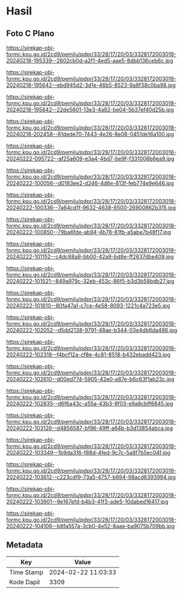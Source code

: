 # Hasil

## Foto C Plano

https://sirekap-obj-formc.kpu.go.id/2cd9/pemilu/pdpr/33/28/17/20/03/3328172003018-20240218-195339--2602cb0d-a2f1-4ed5-aae5-8dbb136ceb6c.jpg

https://sirekap-obj-formc.kpu.go.id/2cd9/pemilu/pdpr/33/28/17/20/03/3328172003018-20240218-195642--ebd945d2-3d1e-46b5-8523-9a8f38c0ba98.jpg

https://sirekap-obj-formc.kpu.go.id/2cd9/pemilu/pdpr/33/28/17/20/03/3328172003018-20240218-195842--22de5601-13e3-4a82-be04-5b37ef40d25b.jpg

https://sirekap-obj-formc.kpu.go.id/2cd9/pemilu/pdpr/33/28/17/20/03/3328172003018-20240218-202458--81dede70-7443-4e26-8e08-0451de16a100.jpg

https://sirekap-obj-formc.kpu.go.id/2cd9/pemilu/pdpr/33/28/17/20/03/3328172003018-20240222-095722--af25a609-e3a4-4bd7-be9f-f331006b6ea9.jpg

https://sirekap-obj-formc.kpu.go.id/2cd9/pemilu/pdpr/33/28/17/20/03/3328172003018-20240222-100056--d0183ee2-d246-4d6e-813f-feb774e9e646.jpg

https://sirekap-obj-formc.kpu.go.id/2cd9/pemilu/pdpr/33/28/17/20/03/3328172003018-20240222-100336--7a64cd1f-9632-4638-8500-26900862b315.jpg

https://sirekap-obj-formc.kpu.go.id/2cd9/pemilu/pdpr/33/28/17/20/03/3328172003018-20240222-100850--79ba6fde-ab94-4b78-81fb-a5abe7b48f17.jpg

https://sirekap-obj-formc.kpu.go.id/2cd9/pemilu/pdpr/33/28/17/20/03/3328172003018-20240222-101152--c4dc88a9-bb00-42a9-bd8e-ff2637dbe409.jpg

https://sirekap-obj-formc.kpu.go.id/2cd9/pemilu/pdpr/33/28/17/20/03/3328172003018-20240222-101521--849a979c-32eb-453c-86f5-b3d3b58bdb27.jpg

https://sirekap-obj-formc.kpu.go.id/2cd9/pemilu/pdpr/33/28/17/20/03/3328172003018-20240222-101810--80fa47a1-c7ce-4e58-8093-1221c4a723e5.jpg

https://sirekap-obj-formc.kpu.go.id/2cd9/pemilu/pdpr/33/28/17/20/03/3328172003018-20240222-102052--d5dd2138-9791-48ae-b344-03e4db6da486.jpg

https://sirekap-obj-formc.kpu.go.id/2cd9/pemilu/pdpr/33/28/17/20/03/3328172003018-20240222-102318--f4bcf12a-cf8e-4c81-8518-b432ebadd423.jpg

https://sirekap-obj-formc.kpu.go.id/2cd9/pemilu/pdpr/33/28/17/20/03/3328172003018-20240222-102610--d00ed774-5905-42e0-a87e-b6c63f1ab23c.jpg

https://sirekap-obj-formc.kpu.go.id/2cd9/pemilu/pdpr/33/28/17/20/03/3328172003018-20240222-102835--d6f6a43c-a55a-43b3-8f03-e9a8cbff6845.jpg

https://sirekap-obj-formc.kpu.go.id/2cd9/pemilu/pdpr/33/28/17/20/03/3328172003018-20240222-103126--d4856587-bf96-49ff-a64b-b3d13854abca.jpg

https://sirekap-obj-formc.kpu.go.id/2cd9/pemilu/pdpr/33/28/17/20/03/3328172003018-20240222-103349--1b9da316-f88d-4fed-9c7c-5a8f7b5ec04f.jpg

https://sirekap-obj-formc.kpu.go.id/2cd9/pemilu/pdpr/33/28/17/20/03/3328172003018-20240222-103612--c223cdf9-73a5-4757-b694-98acd6393994.jpg

https://sirekap-obj-formc.kpu.go.id/2cd9/pemilu/pdpr/33/28/17/20/03/3328172003018-20240222-103901--9e167efd-b4b3-41f3-ade5-10dabed16417.jpg

https://sirekap-obj-formc.kpu.go.id/2cd9/pemilu/pdpr/33/28/17/20/03/3328172003018-20240222-104106--b8fa557a-3cb0-4e52-8aae-ba9075b709bb.jpg


## Metadata

| Key        | Value               |
| ---------- | ------------------- |
| Time Stamp | 2024-02-22 11:03:33 |
| Kode Dapil | 3309                |



